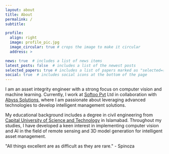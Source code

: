 ```yaml
---
layout: about
title: About
permalink: /
subtitle: 

profile:
  align: right
  image: profile_pic.jpg
  image_circular: true # crops the image to make it circular
  address: >

news: true  # includes a list of news items
latest_posts: false  # includes a list of the newest posts
selected_papers: true # includes a list of papers marked as "selected={true}"
social: true  # includes social icons at the bottom of the page
---
```

I am an asset integrity engineer with a strong focus on computer vision and machine learning. Currently, I work at [Softoo Pvt](https://softoo.co) Ltd in collaboration with [Abyss Solutions](https://abysssolutions.co), where I am passionate about leveraging advanced technologies to develop intelligent management solutions.

My educational background includes a degree in civil engineering from [Capital University of Science and Technology](https://cust.edu.pk) in Islamabad. Throughout my studies, I have developed a keen interest in implementing computer vision and AI in the field of remote sensing and 3D model generation for intelligent asset management.

"All things excellent are as difficult as they are rare." - Spinoza